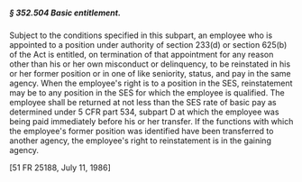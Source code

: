 ##### § 352.504 Basic entitlement. #####

Subject to the conditions specified in this subpart, an employee who is appointed to a position under authority of section 233(d) or section 625(b) of the Act is entitled, on termination of that appointment for any reason other than his or her own misconduct or delinquency, to be reinstated in his or her former position or in one of like seniority, status, and pay in the same agency. When the employee's right is to a position in the SES, reinstatement may be to any position in the SES for which the employee is qualified. The employee shall be returned at not less than the SES rate of basic pay as determined under 5 CFR part 534, subpart D at which the employee was being paid immediately before his or her transfer. If the functions with which the employee's former position was identified have been transferred to another agency, the employee's right to reinstatement is in the gaining agency.

[51 FR 25188, July 11, 1986]